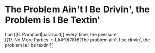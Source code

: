 # The Problem Ain't I Be Drivin', the Problem is I Be Textin'

I be [[6.  Paranoid|paranoid]] every time, the pressure  
[[17. No More Parties in LA#^9f78f6|The problem ain't I be drivin', the problem is I be textin']]  
